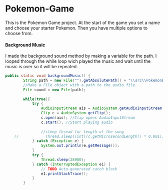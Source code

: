# Pokemon-Game
This is the Pokemon Game project. At the start of the game you set a name and choose your starter Pokemon. Then you have multiple options to choose from.

#### Background Music
I made the background sound method by making a variable for the path. I looped through the while loop wich played the music and wait until the music is over so it will be repeated.
```Java
public static void backgroundMusic() {
        String path = new File("").getAbsolutePath() + "\\src\\PokemonBgMusic.wav";
        //Make a File object with a path to the audio file.
        File sound = new File(path);
        
        while(true){
	        try {
	            AudioInputStream ais = AudioSystem.getAudioInputStream(sound);
	            Clip c = AudioSystem.getClip();
	            c.open(ais); //Clip opens AudioInputStream
	            c.start(); //Start playing audio
	
	            //sleep thread for length of the song
	//            Thread.sleep((int)(c.getMicrosecondLength() * 0.001));
	        } catch (Exception e) {
	            System.out.println(e.getMessage());
	        }	
        	try {
				Thread.sleep(28900);
			} catch (InterruptedException e1) {
				// TODO Auto-generated catch block
				e1.printStackTrace();
			}
        }
```
